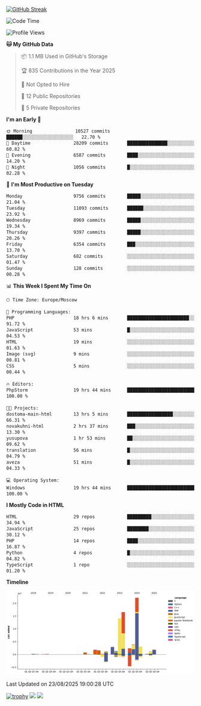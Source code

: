 [![GitHub Streak](https://github-readme-streak-stats.herokuapp.com/?user=yogik10)](https://git.io/streak-stats)
<!--START_SECTION:waka-->
![Code Time](http://img.shields.io/badge/Code%20Time-1%2C597%20hrs%2036%20mins-blue)

![Profile Views](http://img.shields.io/badge/Profile%20Views-0-blue)

**🐱 My GitHub Data** 

> 📦 1.1 MB Used in GitHub's Storage 
 > 
> 🏆 835 Contributions in the Year 2025
 > 
> 🚫 Not Opted to Hire
 > 
> 📜 12 Public Repositories 
 > 
> 🔑 5 Private Repositories 
 > 
**I'm an Early 🐤** 

```text
🌞 Morning                10527 commits       ██████░░░░░░░░░░░░░░░░░░░   22.70 % 
🌆 Daytime                28209 commits       ███████████████░░░░░░░░░░   60.82 % 
🌃 Evening                6587 commits        ████░░░░░░░░░░░░░░░░░░░░░   14.20 % 
🌙 Night                  1056 commits        █░░░░░░░░░░░░░░░░░░░░░░░░   02.28 % 
```
📅 **I'm Most Productive on Tuesday** 

```text
Monday                   9756 commits        █████░░░░░░░░░░░░░░░░░░░░   21.04 % 
Tuesday                  11093 commits       ██████░░░░░░░░░░░░░░░░░░░   23.92 % 
Wednesday                8969 commits        █████░░░░░░░░░░░░░░░░░░░░   19.34 % 
Thursday                 9397 commits        █████░░░░░░░░░░░░░░░░░░░░   20.26 % 
Friday                   6354 commits        ███░░░░░░░░░░░░░░░░░░░░░░   13.70 % 
Saturday                 682 commits         ░░░░░░░░░░░░░░░░░░░░░░░░░   01.47 % 
Sunday                   128 commits         ░░░░░░░░░░░░░░░░░░░░░░░░░   00.28 % 
```


📊 **This Week I Spent My Time On** 

```text
🕑︎ Time Zone: Europe/Moscow

💬 Programming Languages: 
PHP                      18 hrs 6 mins       ███████████████████████░░   91.72 % 
JavaScript               53 mins             █░░░░░░░░░░░░░░░░░░░░░░░░   04.53 % 
HTML                     19 mins             ░░░░░░░░░░░░░░░░░░░░░░░░░   01.63 % 
Image (svg)              9 mins              ░░░░░░░░░░░░░░░░░░░░░░░░░   00.81 % 
CSS                      5 mins              ░░░░░░░░░░░░░░░░░░░░░░░░░   00.44 % 

🔥 Editors: 
PhpStorm                 19 hrs 44 mins      █████████████████████████   100.00 % 

🐱‍💻 Projects: 
dostoma-main-html        13 hrs 5 mins       █████████████████░░░░░░░░   66.31 % 
novakuhni-html           2 hrs 37 mins       ███░░░░░░░░░░░░░░░░░░░░░░   13.30 % 
yusupova                 1 hr 53 mins        ██░░░░░░░░░░░░░░░░░░░░░░░   09.62 % 
translation              56 mins             █░░░░░░░░░░░░░░░░░░░░░░░░   04.79 % 
aveza                    51 mins             █░░░░░░░░░░░░░░░░░░░░░░░░   04.33 % 

💻 Operating System: 
Windows                  19 hrs 44 mins      █████████████████████████   100.00 % 
```

**I Mostly Code in HTML** 

```text
HTML                     29 repos            █████████░░░░░░░░░░░░░░░░   34.94 % 
JavaScript               25 repos            ████████░░░░░░░░░░░░░░░░░   30.12 % 
PHP                      14 repos            ████░░░░░░░░░░░░░░░░░░░░░   16.87 % 
Python                   4 repos             █░░░░░░░░░░░░░░░░░░░░░░░░   04.82 % 
TypeScript               1 repo              ░░░░░░░░░░░░░░░░░░░░░░░░░   01.20 % 
```



**Timeline**

![Lines of Code chart](https://raw.githubusercontent.com/Yogik10/Yogik10/main/assets/bar_graph.png)


 Last Updated on 23/08/2025 19:00:28 UTC
<!--END_SECTION:waka-->
[![trophy](https://github-profile-trophy.vercel.app/?username=yogik10)](https://github.com/ryo-ma/github-profile-trophy)
![](https://github-profile-summary-cards.vercel.app/api/cards/profile-details?username=yogik10&theme=solarized_dark)
![](https://github-profile-summary-cards.vercel.app/api/cards/most-commit-language?username=yogik10&theme=solarized_dark)


